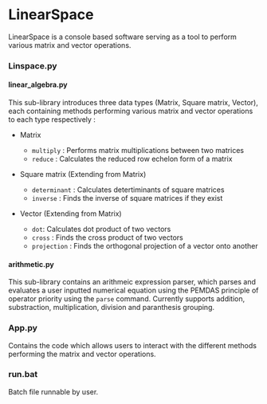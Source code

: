 # LinearSpace
LinearSpace is a console based software serving as a tool to perform various matrix and vector operations.

### Linspace.py

#### linear_algebra.py

This sub-library introduces three data types (Matrix, Square matrix, Vector), each containing methods performing various matrix and vector operations to each type respectively :

* Matrix
  * `multiply` : Performs matrix multiplications between two matrices
  * `reduce` : Calculates the reduced row echelon form of a matrix
    
* Square matrix (Extending from Matrix)
  * `determinant` : Calculates detertiminants of square matrices
  * `inverse` : Finds the inverse of square matrices if they exist
    
* Vector (Extending from Matrix)
  * `dot`: Calculates dot product of two vectors
  * `cross` : Finds the cross product of two vectors
  * `projection` : Finds the orthogonal projection of a vector onto another

#### arithmetic.py

This sub-library contains an arithmeic expression parser, which parses and evaluates a user inputted numerical equation using the PEMDAS principle of operator priority using the `parse` command. Currently supports addition, substraction, multiplication, division and paranthesis grouping.

### App.py
Contains the code which allows users to interact with the different methods performing the matrix and vector operations.

### run.bat
Batch file runnable by user.
